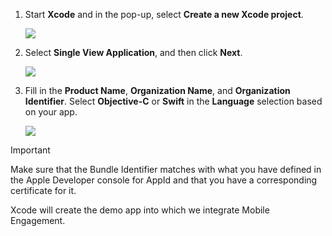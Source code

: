 1. Start **Xcode** and in the pop-up, select **Create a new Xcode project**.
   
    ![](./media/mobile-engagement-create-new-ios-app/xcode-new-project.png)
2. Select **Single View Application**, and then click **Next**.
   
    ![](./media/mobile-engagement-create-new-ios-app/xcode-simple-view.png)
3. Fill in the **Product Name**, **Organization Name**, and **Organization Identifier**. Select **Objective-C** or **Swift** in the **Language** selection based on your app.
   
    ![](./media/mobile-engagement-create-new-ios-app/xcode-project-props.png)

> [!IMPORTANT]
> Make sure that the Bundle Identifier matches with what you have defined in the Apple Developer console for AppId and that you have a corresponding certificate for it. 
> 
> 

Xcode will create the demo app into which we integrate Mobile Engagement.

